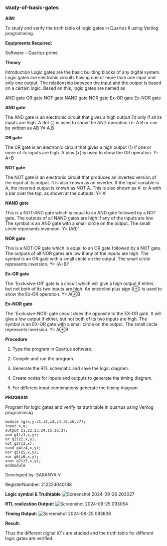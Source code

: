 ### study-of-basic-gates

**AIM:** 

To study and verify the truth table of logic gates in Quartus II using Verilog programming.

**Equipments Required:**

Software – Quartus prime 

**Theory**

Introduction Logic gates are the basic building blocks of any digital system. Logic gates are electronic circuits having one or more than one input and only one output. The relationship between the input and the output is based on a certain logic. Based on this, logic gates are named as

AND gate OR gate NOT gate NAND gate NOR gate Ex-OR gate Ex-NOR gate

**AND gate**

The AND gate is an electronic circuit that gives a high output (1) only if all its inputs are high. A dot (.) is used to show the AND operation i.e. A.B or can be written as AB
Y= A.B

**OR gate** 

The OR gate is an electronic circuit that gives a high output (1) if one or more of its inputs are high. A plus (+) is used to show the OR operation.
Y= A+B

**NOT gate**

The NOT gate is an electronic circuit that produces an inverted version of the input at its output. It is also known as an inverter. If the input variable is A, the inverted output is known as NOT A. This is also shown as A' or A with a bar over the top, as shown at the outputs.
Y= A'

**NAND gate**

This is a NOT-AND gate which is equal to an AND gate followed by a NOT gate. The outputs of all NAND gates are high if any of the inputs are low. The symbol is an AND gate with a small circle on the output. The small circle represents inversion.
Y= (AB)’

**NOR gate**

This is a NOT-OR gate which is equal to an OR gate followed by a NOT gate. The outputs of all NOR gates are low if any of the inputs are high. The symbol is an OR gate with a small circle on the output. The small circle represents inversion.
Y= (A+B)’

**Ex-OR gate**

The 'Exclusive-OR' gate is a circuit which will give a high output if either, but not both of its two inputs are high. An encircled plus sign (⊕) is used to show the Ex-OR operation.
Y= A⊕B

**Ex-NOR gate**

The 'Exclusive-NOR' gate circuit does the opposite to the EX-OR gate. It will give a low output if either, but not both of its two inputs are high. The symbol is an EX-OR gate with a small circle on the output. The small circle represents inversion.
Y= A⊕B

**Procedure** 

1.	Type the program in Quartus software.

2.	Compile and run the program.

3.	Generate the RTL schematic and save the logic diagram.

4.	Create nodes for inputs and outputs to generate the timing diagram.

5.	For different input combinations generate the timing diagram.


**PROGRAM**

Program for logic gates and verify its truth table in quartus using Verilog programming
```
module lg(x,y,z1,z2,z3,z4,z5,z6,z7);
input x,y;
output z1,z2,z3,z4,z5,z6,z7;
and g1(z1,x,y);
or g2(z2,x,y);
not g3(z3,x);
nand g4(z4,x,y);
nor g5(z5,x,y);
xor g6(z6,x,y);
xnor g7(z7,x,y);
endmodule
```

 Developed by: SARANYA V
 
 RegisterNumber: 212223040188
 
**Logic symbol & Truthtable**
![Screenshot 2024-09-26 203027](https://github.com/user-attachments/assets/ceab2795-ae9a-4b6e-afd4-88cdcfdadcf5)

**RTL realization Output:** 
![Screenshot 2024-09-25 093054](https://github.com/user-attachments/assets/aad27e02-c169-4501-b533-f88d26cadfdb)

**Timing Output:**
![Screenshot 2024-09-25 093838](https://github.com/user-attachments/assets/3bbc1d73-e325-4348-83b9-c0d1e3d52fe4)

**Result:**

Thus the different digital IC's are studied and the truth table for different logic gates are verified.

